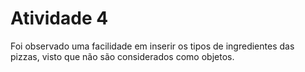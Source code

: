 # Atividade 4
Foi observado uma facilidade em inserir os tipos de ingredientes das pizzas, visto que não são considerados como objetos.
